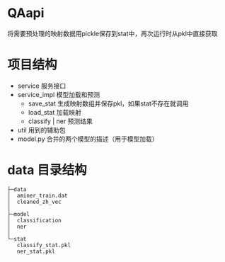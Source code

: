 # QAapi

将需要预处理的映射数据用pickle保存到stat中，再次运行时从pkl中直接获取

# 项目结构
* service 服务接口
* service_impl 模型加载和预测
    * save_stat 生成映射数组并保存pkl，如果stat不存在就调用
    * load_stat 加载映射
    * classify | ner 预测结果
* util 用到的辅助包
* model.py 合并的两个模型的描述（用于模型加载）

# data 目录结构
``` Plain
├─data
│  aminer_train.dat
│  cleaned_zh_vec
│
├─model
│  classification
│  ner
│
└─stat
   classify_stat.pkl
   ner_stat.pkl
```